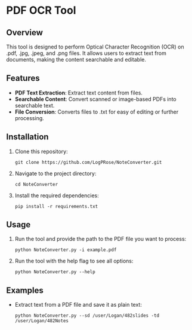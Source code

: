 # PDF OCR Tool

## Overview

This tool is designed to perform Optical Character Recognition (OCR) on .pdf, .jpg, .jpeg, and .png files. It allows users to extract text from documents, making the content searchable and editable.

## Features

- **PDF Text Extraction**: Extract text content from files.
- **Searchable Content**: Convert scanned or image-based PDFs into searchable text.
- **File Conversion**: Converts files to .txt for easy of editing or further processing. 

## Installation

1. Clone this repository:

   ```
   git clone https://github.com/LogPRose/NoteConverter.git
   ```

2. Navigate to the project directory:

   ```
   cd NoteConverter 
   ```

3. Install the required dependencies:

   ```
   pip install -r requirements.txt
   ```

## Usage

1. Run the tool and provide the path to the PDF file you want to process:

   ```
   python NoteConverter.py -i example.pdf 
   ```
2. Run the tool with the help flag to see all options:

   ```
   python NoteConverter.py --help 
   ```



## Examples

- Extract text from a PDF file and save it as plain text:

  ```
  python NoteConverter.py --sd /user/Logan/482slides -td /user/Logan/482Notes 
  ```

